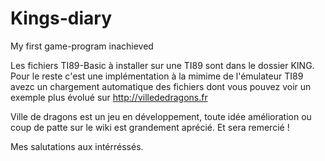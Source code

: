 # Kings-diary
My first game-program inachieved

Les fichiers TI89-Basic à installer sur une TI89 sont dans le dossier KING.
Pour le reste c'est une implémentation à la mimime de l'émulateur TI89 avezc un chargement automatique des fichiers dont vous pouvez voir un exemple plus évolué sur http://villededragons.fr

Ville de dragons est un jeu en développement, toute idée amélioration ou coup de patte sur le wiki est grandement aprécié. Et sera remercié !

Mes salutations aux intérréssés.
